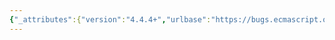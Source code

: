 ```yaml
---
{"_attributes":{"version":"4.4.4+","urlbase":"https://bugs.ecmascript.org/","maintainer":"dherman@mozilla.com"},"bug":{"bug_id":4219,"creation_ts":"2015-03-26 16:06:00 -0700","short_desc":"Ch. 24: Various editorial issues","delta_ts":"2015-04-03 12:35:36 -0700","product":"Draft for 6th Edition","component":"editorial issue","version":"Rev 36: March 17, 2015 Release Candidate 3","rep_platform":"All","op_sys":"All","bug_status":"RESOLVED","resolution":"FIXED","priority":"Normal","bug_severity":"normal","everconfirmed":true,"reporter":{"uid":"andrebargull","name":"André Bargull"},"assigned_to":{"uid":"allen","name":"Allen Wirfs-Brock"},"long_desc":[{"commentid":13936,"comment_count":0,"who":{"uid":"andrebargull","name":"André Bargull"},"bug_when":"2015-03-26 16:06:54 -0700","thetext":"24.1.1.3 DetachArrayBuffer( arrayBuffer )\n  Note: \"uses the\" -> \"use the\"\n\n\n24.1.1.4 CloneArrayBuffer( srcBuffer, srcByteOffset [, cloneConstructor] )\n  > The abstract operation CloneArrayBuffer takes two parameters, an ArrayBuffer srcBuffer, an integer srcByteOffset and optional parameter cloneConstructor.\n\n  => The abstract operation CloneArrayBuffer takes three parameters, an ArrayBuffer srcBuffer, an integer srcByteOffset and optionally a constructor function cloneConstructor.\n\n\n\n24.1.1.6 SetValueInBuffer ( arrayBuffer, byteIndex, type, value, isLittleEndian )\n  Step 9.a: \"IEEE-754-2008\" -> \"IEEE 754-2008\"\n  Step 9.a: \"rawValue\" -> \"rawBytes\"\n  Step 10.a: \"IEEE-754-2008\" -> \"IEEE 754-2008\"\n  Step 10.a: \"rawValue\" -> \"rawBytes\"\n\n\n24.1.4.1 get ArrayBuffer.prototype.byteLength\n  Step 3: Missing comma between \"slot throw\"\n\n\n24.1.4.2 ArrayBuffer.prototype.constructor\n  1st para: Change \"ArrayBuffer.prototype.constructor\" to fixed width font\n\n\n24.1.4.3 ArrayBuffer.prototype.slice ( start, end )\n  Step 3: Missing comma between \"slot throw\"\n  Step 17: Missing comma between \"slot throw\"\n\n\n24.2.1.1 GetViewValue ( view, requestIndex, isLittleEndian, type )\n  Step 3: Missing full stop\n\n\n24.2.1.2 SetViewValue ( view, requestIndex, isLittleEndian, type, value )\n  Step 3: Missing full stop\n\n\n24.2.4.1 get DataView.prototype.buffer\n  Step 3: Missing comma between \"slot throw\"\n\n\n24.2.4.2 get DataView.prototype.byteLength\n  Step 3: Missing comma between \"slot throw\"\n\n\n24.2.4.3 get DataView.prototype.byteOffset\n  Step 3: Missing comma between \"slot throw\"\n\n24.2.4.5 DataView.prototype.getFloat32 ( byteOffset [ , littleEndian ] )\n24.2.4.6 DataView.prototype.getFloat64 ( byteOffset [ , littleEndian ] )\n24.2.4.8 DataView.prototype.getInt16 ( byteOffset [ , littleEndian ] )\n24.2.4.9 DataView.prototype.getInt32 ( byteOffset [ , littleEndian ] )\n24.2.4.11 DataView.prototype.getUint16 ( byteOffset [ , littleEndian ] )\n24.2.4.12 DataView.prototype.getUint32 ( byteOffset [ , littleEndian ] )\n  Preamble: wrong font for \"and optional argument \"\n\n\n24.2.5 Properties of DataView Instances\n  1st para: \"each have a\" -> \"each have\"\n\n\n24.3 The JSON Object\n  1st para: Missing space \"object.The\"\n  2nd para: \"described in this specification\" -> \"described in that specification\"\n\n\n24.3.2.2 Runtime Semantics: QuoteJSONString ( value )\n  Step 2a: Add \", then\" after if-clause\n  Step 2b: Add \", then\" after if-clause\n  Step 2c: Add \", then\" after if-clause\n\n\n24.3.2.3 Runtime Semantics: SerializeJSONObject ( value )\n  Preamble: \"to the stack\" -> \"to stack\" ?\n  Step 10a: Add \", then\" after if-clause\n\n\n24.3.2.4 Runtime Semantics: SerializeJSONArray ( value )\n  Preamble: \"to the stack\" -> \"to stack\" ?"},{"commentid":13970,"comment_count":1,"who":{"uid":"allen","name":"Allen Wirfs-Brock"},"bug_when":"2015-03-31 14:25:44 -0700","thetext":"fixed in rev37 editor's draft"},{"commentid":14088,"comment_count":2,"who":{"uid":"allen","name":"Allen Wirfs-Brock"},"bug_when":"2015-04-03 12:35:36 -0700","thetext":"In Rev37"}]}}
---
```

